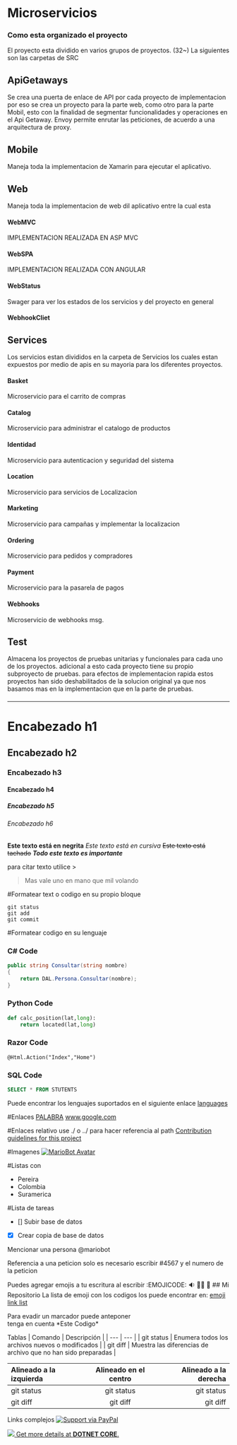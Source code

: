 # Microservicios

### Como esta organizado el proyecto

El proyecto esta dividido en varios grupos de proyectos. (32~) La siguientes son las carpetas de SRC

## ApiGetaways
Se crea una puerta de enlace de API por cada proyecto de implementacion por eso se crea un proyecto para la parte web, como otro para la parte Mobil, esto con la finalidad de segmentar funcionalidades y operaciones en el Api Getaway. 
Envoy permite enrutar las peticiones, de acuerdo a una arquitectura de proxy.

## Mobile 
Maneja toda la implementacion de Xamarin para ejecutar el aplicativo. 

## Web
Maneja toda la implementacion de web dil aplicativo entre la cual esta
#### WebMVC 
IMPLEMENTACION REALIZADA EN ASP MVC
#### WebSPA 
IMPLEMENTACION REALIZADA CON ANGULAR
#### WebStatus 
Swager para ver los estados de los servicios y del proyecto en general
#### WebhookCliet

## Services
Los servicios estan divididos en la carpeta de Servicios los cuales estan expuestos por medio de apis en su mayoria para los diferentes proyectos.

#### Basket
Microservicio para el carrito de compras
#### Catalog
Microservicio para administrar el catalogo de productos
#### Identidad
Microservicio para autenticacion y seguridad del sistema
#### Location
Microservicio para servicios de Localizacion
#### Marketing
Microservicio para campañas y implementar la localizacion
#### Ordering
Microservicio para pedidos y compradores
#### Payment
Microservicio para la pasarela de pagos
#### Webhooks
Microservicio de webhooks msg. 

## Test
Almacena los proyectos de pruebas unitarias y funcionales para cada uno de los proyectos. adicional a esto cada proyecto tiene su propio subproyecto de pruebas. para efectos de implementacion rapida estos proyectos han sido deshabilitados de la solucion original ya que nos basamos mas en la implementacion que en la parte de pruebas. 

####
####
####
####
####
####
####






























----------------------------------------------------------------------------
# Encabezado h1
## Encabezado h2
### Encabezado h3
#### Encabezado h4
##### Encabezado h5
###### Encabezado h6

**Este texto está en negrita**
*Este texto está en cursiva*
~~Este texto está tachado~~
***Todo este texto es importante***

para citar texto utilice >
> Mas vale uno en mano que mil volando

#Formatear text o codigo en su propio bloque
```
git status
git add
git commit
```
#Formatear codigo en su lenguaje
### C# Code
``` C#
public string Consultar(string nombre)
{
    return DAL.Persona.Consultar(nombre);
}
```
### Python Code
``` python
def calc_position(lat,long):
    return located(lat,long)
```
### Razor Code
``` HTML+Razor
@Html.Action("Index","Home")
```
###  SQL Code
``` SQL
SELECT * FROM STUTENTS
```

Puede encontrar los lenguajes suportados en el siguiente enlace [languages](https://github.com/github/linguist/blob/master/lib/linguist/languages.yml)

#Enlaces
[PALABRA](ENLACE)
www.google.com

#Enlaces relativo
use ./ o ../ para hacer referencia al path
[Contribution guidelines for this project](docs/CONTRIBUTING.md)

#Imagenes
[![MarioBot Avatar](https://mariobot.files.wordpress.com/2009/12/mariobotavatar2.jpg?w=158&h=168)](https://mariobot.wordpress.com/)

#Listas con
- Pereira
- Colombia
- Suramerica

#Lista de tareas
- [] Subir base de datos
- [x] Crear copia de base de datos

Mencionar una persona @mariobot

Referencia a una peticion solo es necesario escribir #4567 y el numero de la peticion

Puedes agregar emojis a tu escritura al escribir :EMOJICODE:
🔉 🔧🔴
🔴 ## Mi Repositorio
La lista de emoji con los codigos los puede encontrar en: [emoji link list](https://www.webfx.com/tools/emoji-cheat-sheet/)

Para evadir un marcador puede anteponer \
tenga en cuenta \*Este Codigo\*

Tablas
| Comando | Descripción |
| --- | --- |
| git status | Enumera todos los archivos nuevos o modificados |
| git diff | Muestra las diferencias de archivo que no han sido preparadas |

| Alineado a la izquierda | Alineado en el centro | Alineado a la derecha |
| :--- | :---: | ---: |
| git status | git status | git status |
| git diff | git diff | git diff |

Links complejos
[![Support via PayPal](https://cdn.rawgit.com/twolfson/paypal-github-button/1.0.0/dist/button.svg)](https://www.paypal.me/)

[![](https://programmingapplicationinsights.files.wordpress.com/2020/02/256px-.net_core_logo.svg_.png?w=128) Get more details at **DOTNET CORE**.](https://docs.microsoft.com/en-us/dotnet/core/)
